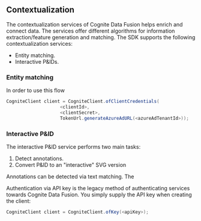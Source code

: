 ## Contextualization

The contextualization services of Cognite Data Fusion helps enrich and connect data. The services offer
different algorithms for information extraction/feature generation and matching. The SDK supports 
the following contextualization services:
- Entity matching.
- Interactive P&IDs.

### Entity matching

In order to use this flow
```java
CogniteClient client = CogniteClient.ofClientCredentials(
                    <clientId>,
                    <clientSecret>,
                    TokenUrl.generateAzureAdURL(<azureAdTenantId>));
```

### Interactive P&ID
The interactive P&ID service performs two main tasks:
1. Detect annotations.
2. Convert P&ID to an "interactive" SVG version

Annotations can be detected via text matching. The  

Authentication via API key is the legacy method of authenticating services towards Cognite Data Fusion.
You simply supply the API key when creating the client:
```java
CogniteClient client = CogniteClient.ofKey(<apiKey>);
```